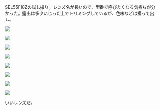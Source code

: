 SEL55F18Zの試し撮り。レンズ名が長いので、型番で呼びたくなる気持ちが分かった。露出は多少いじった上でトリミングしているが、色味などは撮って出し。

![](https://photos.apkas.net/medium/202311/20231123-141826.webp)

![](https://photos.apkas.net/medium/202311/20231123-142310.webp)

![](https://photos.apkas.net/medium/202311/20231123-143601.webp)

![](https://photos.apkas.net/medium/202311/20231123-160636.webp)

![](https://photos.apkas.net/medium/202311/20231123-161255.webp)

![](https://photos.apkas.net/medium/202311/20231123-162506.webp)

![](https://photos.apkas.net/medium/202311/20231123-163143.webp)

![](https://photos.apkas.net/medium/202311/20231123-163950.webp)

いいレンズだ。
